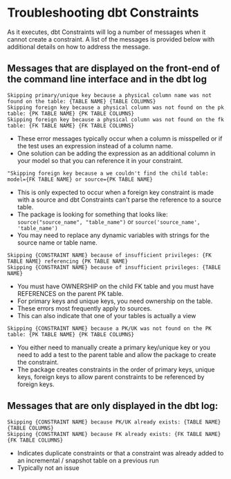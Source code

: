 # Troubleshooting dbt Constraints

As it executes, dbt Constraints will log a number of messages when it cannot create a constraint. 
A list of the messages is provided below with additional details on how to address the message.

## Messages that are displayed on the front-end of the command line interface and in the dbt log

```
Skipping primary/unique key because a physical column name was not found on the table: {TABLE NAME} {TABLE COLUMNS}
Skipping foreign key because a physical column was not found on the pk table: {PK TABLE NAME} {PK TABLE COLUMNS}
Skipping foreign key because a physical column was not found on the fk table: {FK TABLE NAME} {FK TABLE COLUMNS}
```
- These error messages typically occur when a column is misspelled or if the test uses an expression instead of a column name. 
- One solution can be adding the expression as an additional column in your model so that you can reference it in your constraint.


```
"Skipping foreign key because a we couldn't find the child table: model={FK TABLE NAME} or source={PK TABLE NAME}
```
- This is only expected to occur when a foreign key constraint is made with a source and dbt Constraints can't parse the reference to a source table.
- The package is looking for something that looks like: `source("source_name", "table_name")` or `source('source_name', 'table_name')`
- You may need to replace any dynamic variables with strings for the source name or table name.


```
Skipping {CONSTRAINT NAME} because of insufficient privileges: {FK TABLE NAME} referencing {PK TABLE NAME}
Skipping {CONSTRAINT NAME} because of insufficient privileges: {TABLE NAME}
```
- You must have OWNERSHIP on the child FK table and you must have REFERENCES on the parent PK table.
- For primary keys and unique keys, you need ownership on the table.
- These errors most frequently apply to sources.
- This can also indicate that one of your tables is actually a view


```
Skipping {CONSTRAINT NAME} because a PK/UK was not found on the PK table: {PK TABLE NAME} {PK TABLE COLUMNS}
```
- You either need to manually create a primary key/unique key or you need to add a test to the parent table and allow the package to create the constraint.
- The package creates constraints in the order of primary keys, unique keys, foreign keys to allow parent constraints to be referenced by foreign keys.


## Messages that are only displayed in the dbt log:

```
Skipping {CONSTRAINT NAME} because PK/UK already exists: {TABLE NAME} {TABLE COLUMNS}
Skipping {CONSTRAINT NAME} because FK already exists: {FK TABLE NAME} {FK TABLE COLUMNS}
```
- Indicates duplicate constraints or that a constraint was already added to an incremental / snapshot table on a previous run
- Typically not an issue
